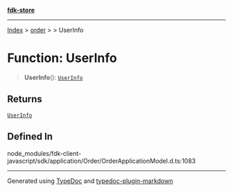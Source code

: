 [**fdk-store**](../../../README.md)
***

[Index](../../../API.md) > [order](../../README.md) > [<internal>](../README.md) > UserInfo

# Function: UserInfo

> **UserInfo**(): [`UserInfo`](../type-aliases/type-alias.UserInfo.md)

## Returns

[`UserInfo`](../type-aliases/type-alias.UserInfo.md)

## Defined In

node\_modules/fdk-client-javascript/sdk/application/Order/OrderApplicationModel.d.ts:1083

***
Generated using [TypeDoc](https://typedoc.org/) and [typedoc-plugin-markdown](https://www.npmjs.com/package/typedoc-plugin-markdown)
